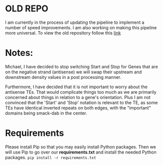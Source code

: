 # OLD REPO
I am currently in the process of updating the pipeline to implement a number of speed improvements. I am also working on making this pipeline more universal. To view the old repository follow this [link](https://github.com/EdgerLab/TE_Density_Old)


# Notes:
Michael, I have decided to stop switching Start and Stop for Genes that are on the negative strand (antisense) we will swap their upstream and downstream density values in a post processing manner.

Furthermore, I have decided that it is not important to worry about the antisense TEs. That would complicate things too much as we are primarily concerned about things in relation to a gene's orientation. Plus I am not convinced that the 'Start' and 'Stop' notation is relevant to the TE, as some TEs have identical inverted repeats on both edges, with the "important" domains being smack-dab in the center. 

# Requirements
Please install Pip so that you may easily install Python packages.
Then we will use Pip to go over our **requirements.txt** and install the needed Python packages.
`pip install -r requirements.txt`

